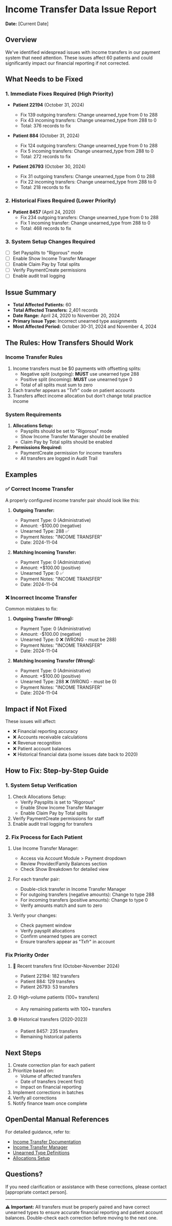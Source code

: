 # Income Transfer Data Issue Report
**Date:** [Current Date]

## Overview
We've identified widespread issues with income transfers in our payment system that need attention. These issues affect 60 patients and could significantly impact our financial reporting if not corrected.

## What Needs to be Fixed
### 1. Immediate Fixes Required (High Priority)
- **Patient 22194** (October 31, 2024)
  * Fix 139 outgoing transfers: Change unearned_type from 0 to 288
  * Fix 43 incoming transfers: Change unearned_type from 288 to 0
  * Total: 376 records to fix

- **Patient 884** (October 31, 2024)
  * Fix 124 outgoing transfers: Change unearned_type from 0 to 288
  * Fix 5 incoming transfers: Change unearned_type from 288 to 0
  * Total: 272 records to fix

- **Patient 26793** (October 30, 2024)
  * Fix 31 outgoing transfers: Change unearned_type from 0 to 288
  * Fix 22 incoming transfers: Change unearned_type from 288 to 0
  * Total: 218 records to fix

### 2. Historical Fixes Required (Lower Priority)
- **Patient 8457** (April 24, 2020)
  * Fix 234 outgoing transfers: Change unearned_type from 0 to 288
  * Fix 1 incoming transfer: Change unearned_type from 288 to 0
  * Total: 468 records to fix

### 3. System Setup Changes Required
- [ ] Set Paysplits to "Rigorous" mode
- [ ] Enable Show Income Transfer Manager
- [ ] Enable Claim Pay by Total splits
- [ ] Verify PaymentCreate permissions
- [ ] Enable audit trail logging

## Issue Summary
- **Total Affected Patients:** 60
- **Total Affected Transfers:** 2,401 records
- **Date Range:** April 24, 2020 to November 20, 2024
- **Primary Issue Type:** Incorrect unearned type assignments
- **Most Affected Period:** October 30-31, 2024 and November 4, 2024

## The Rules: How Transfers Should Work

### Income Transfer Rules
1. Income transfers must be $0 payments with offsetting splits:
   - Negative split (outgoing): **MUST** use unearned type 288
   - Positive split (incoming): **MUST** use unearned type 0
   - Total of all splits must sum to zero
2. Each transfer appears as "Txfr" code on patient accounts
3. Transfers affect income allocation but don't change total practice income

### System Requirements
1. **Allocations Setup:**
   - Paysplits should be set to "Rigorous" mode
   - Show Income Transfer Manager should be enabled
   - Claim Pay by Total splits should be enabled
2. **Permissions Required:**
   - PaymentCreate permission for income transfers
   - All transfers are logged in Audit Trail

## Examples

### ✅ Correct Income Transfer
A properly configured income transfer pair should look like this:

1. **Outgoing Transfer:**
   - Payment Type: 0 (Administrative)
   - Amount: -$100.00 (negative)
   - Unearned Type: 288 ✅
   - Payment Notes: "INCOME TRANSFER"
   - Date: 2024-11-04

2. **Matching Incoming Transfer:**
   - Payment Type: 0 (Administrative)
   - Amount: +$100.00 (positive)
   - Unearned Type: 0 ✅
   - Payment Notes: "INCOME TRANSFER"
   - Date: 2024-11-04

### ❌ Incorrect Income Transfer
Common mistakes to fix:

1. **Outgoing Transfer (Wrong):**
   - Payment Type: 0 (Administrative)
   - Amount: -$100.00 (negative)
   - Unearned Type: 0 ❌ (WRONG - must be 288)
   - Payment Notes: "INCOME TRANSFER"
   - Date: 2024-11-04

2. **Matching Incoming Transfer (Wrong):**
   - Payment Type: 0 (Administrative)
   - Amount: +$100.00 (positive)
   - Unearned Type: 288 ❌ (WRONG - must be 0)
   - Payment Notes: "INCOME TRANSFER"
   - Date: 2024-11-04

## Impact if Not Fixed
These issues will affect:
- ❌ Financial reporting accuracy
- ❌ Accounts receivable calculations
- ❌ Revenue recognition
- ❌ Patient account balances
- ❌ Historical financial data (some issues date back to 2020)

## How to Fix: Step-by-Step Guide

### 1. System Setup Verification
1. Check Allocations Setup:
   - Verify Paysplits is set to "Rigorous"
   - Enable Show Income Transfer Manager
   - Enable Claim Pay by Total splits
2. Verify PaymentCreate permissions for staff
3. Enable audit trail logging for transfers

### 2. Fix Process for Each Patient
1. Use Income Transfer Manager:
   - Access via Account Module > Payment dropdown
   - Review Provider/Family Balances section
   - Check Show Breakdown for detailed view

2. For each transfer pair:
   - Double-click transfer in Income Transfer Manager
   - For outgoing transfers (negative amounts): Change to type 288
   - For incoming transfers (positive amounts): Change to type 0
   - Verify amounts match and sum to zero

3. Verify your changes:
   - Check payment window
   - Verify paysplit allocations
   - Confirm unearned types are correct
   - Ensure transfers appear as "Txfr" in account

### Fix Priority Order
1. 🔴 Recent transfers first (October-November 2024)
   - Patient 22194: 182 transfers
   - Patient 884: 129 transfers
   - Patient 26793: 53 transfers

2. 🟡 High-volume patients (100+ transfers)
   - Any remaining patients with 100+ transfers

3. 🟢 Historical transfers (2020-2023)
   - Patient 8457: 235 transfers
   - Remaining historical patients

## Next Steps
1. Create correction plan for each patient
2. Prioritize based on:
   - Volume of affected transfers
   - Date of transfers (recent first)
   - Impact on financial reporting
3. Implement corrections in batches
4. Verify all corrections
5. Notify finance team once complete

## OpenDental Manual References
For detailed guidance, refer to:
- [Income Transfer Documentation](https://opendental.com/manual243/incometransfer.html)
- [Income Transfer Manager](https://opendental.com/manual243/incometransfermanager.html)
- [Unearned Type Definitions](https://opendental.com/manual243/definitionspaysplitunearned.html)
- [Allocations Setup](https://opendental.com/manual243/allocationssetup.html)

## Questions?
If you need clarification or assistance with these corrections, please contact [appropriate contact person].

---

**⚠️ Important:** All transfers must be properly paired and have correct unearned types to ensure accurate financial reporting and patient account balances. Double-check each correction before moving to the next one.